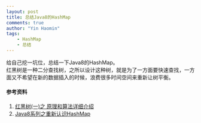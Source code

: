 ```yaml
---
layout: post
title: 总结Java8的HashMap
comments: true
author: "Yin Haomin"
tags:
    - HashMap
    - 总结
---
```


给自己挖一坑位，总结一下Java8的HashMap。<br>
红黑树是一种二分查找树，之所以设计这种树，就是为了一方面要快速查找，一方面又不希望在新的数据插入的时候，浪费很多时间空间来重新让树平衡。<br>


#### 参考资料<br>
1. [红黑树(一)之 原理和算法详细介绍](https://www.cnblogs.com/skywang12345/p/3245399.html)
2. [Java8系列之重新认识HashMap](http://www.importnew.com/20386.html)
